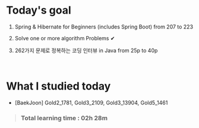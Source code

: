 # Today's goal

1. Spring & Hibernate for Beginners (includes Spring Boot) from 207 to 223

2. Solve one or more algorithm Problems ✔

3. 262가지 문제로 정복하는 코딩 인터뷰 in Java from 25p to 40p

<br>

# What I studied today

* [BaekJoon] Gold2_1781, Gold3_2109, Gold3_13904, Gold5_1461

><h3>Total learning time : 02h 28m</h3>